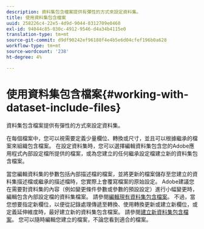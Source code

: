 ```yaml
---
description: 資料集包含檔案提供有彈性的方式來設定資料集。
title: 使用資料集包含檔案
uuid: 258226c4-22e5-4d9d-9044-8312709e0460
exl-id: 94044c85-030c-4912-9546-d4a34b4115e0
translation-type: tm+mt
source-git-commit: d9df90242ef96188f4e4b5e6d04cfef196b0a628
workflow-type: tm+mt
source-wordcount: '238'
ht-degree: 4%

---
```


# 使用資料集包含檔案{#working-with-dataset-include-files}

資料集包含檔案提供有彈性的方式來設定資料集。

在每個檔案中，您可以視需要定義少量欄位、轉換或尺寸，並且可以根據繼承的檔案來組織包含檔案。 在設定資料集時，您可以選擇編輯資料集包含您的Adobe應用程式內部設定檔所提供的檔案，或為您建立的任何繼承設定檔建立新的資料集包含檔案。

當您編輯資料集的參數包括內部描述檔的檔案，並將更新的檔案儲存至您建立的資料集描述檔或繼承的描述檔時，您實際上會覆寫檔案的原始設定。 Adobe建議您在需要對資料集的內容（例如變更條件參數或參數的預設設定）進行小幅變更時，編輯包含內部設定檔的資料集檔案。 請參閱[編輯現有資料集包含檔案](../../../../home/c-dataset-const-proc/c-dataset-inc-files/c-work-dataset-inc-files/t-edit-ex-dataset-inc-files.md#task-456c04e38ebc425fb35677a6bb6aa077)。 不過，當您想要指定新欄位，以便從記錄處理傳遞至轉換、使用轉換更新或建立新欄位，或定義延伸維度時，最好建立新的資料集包含檔案。 請參閱[建立新資料集包含檔案](../../../../home/c-dataset-const-proc/c-dataset-inc-files/c-work-dataset-inc-files/t-create-new-dataset-inc-files.md#task-b29f30605c374a6ca747ac843337b06e)。 您可以隨時編輯您建立的檔案，不論您看到適合的檔案。
